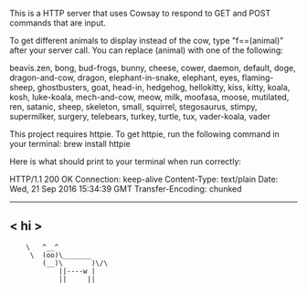 This is a HTTP server that uses Cowsay to respond to GET and POST commands that are input.


To get different animals to display instead of the cow, type "f==(animal)" after your server call. You can replace (animal) with one of the following:

beavis.zen,  bong,  bud-frogs,  bunny,  cheese,  cower,  daemon,  default,  doge,  dragon-and-cow,  dragon,  elephant-in-snake,  elephant,  eyes,  flaming-sheep,  ghostbusters,  goat,  head-in,  hedgehog,  hellokitty,  kiss,  kitty,  koala,  kosh,  luke-koala,  mech-and-cow,  meow,  milk,  moofasa,  moose,  mutilated,  ren,  satanic,  sheep,  skeleton,  small, squirrel,  stegosaurus,  stimpy,  supermilker,  surgery,  telebears,  turkey,  turtle,  tux,  vader-koala,  vader

This project requires httpie. To get httpie, run the following command in your terminal: brew install httpie


Here is what should print to your terminal when run correctly:

HTTP/1.1 200 OK
Connection: keep-alive
Content-Type: text/plain
Date: Wed, 21 Sep 2016 15:34:39 GMT
Transfer-Encoding: chunked

 ____
< hi >
 ----
        \   ^__^
         \  (oo)\_______
            (__)\       )\/\
                ||----w |
                ||     ||
